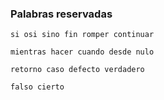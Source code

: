 ### Palabras reservadas

```
si osi sino fin romper continuar 

mientras hacer cuando desde nulo 

retorno caso defecto verdadero 

falso cierto
```



